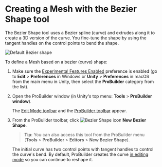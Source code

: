 # Creating a Mesh with the Bezier Shape tool

The Bezier Shape tool uses a Bezier spline (curve) and extrudes along it to create a 3D version of the curve. You fine-tune the shape by using the tangent handles on the control points to bend the shape.

![Default Bezier shape](images/BezierShape_HeaderImage.png)

To define a Mesh based on a bezier (curve) shape:

1. Make sure the [Experimental Features Enabled](preferences.md#experimental) preference is enabled (go to **Edit** > **Preferences** in Windows or **Unity** > **Preferences** in macOS from the main menu in Unity, then select the **ProBuilder** category from the list).

2. Open the ProBuilder window (in Unity's top menu: **Tools** > **ProBuilder window**).

	The [Edit Mode toolbar](edit-mode-toolbar.md) and the [ProBuilder toolbar](toolbar.md) appear.

3. From the ProBuilder toolbar, click ![Bezier Shape icon](images/icons/NewBezierSpline.png) **New Bezier Shape**. 

	> **Tip:** You can also access this tool from the ProBuilder menu (**Tools** > **ProBuilder** > **Editors** > **New Bezier Shape**).

	The initial curve has two control points with tangent handles to control the curve's bend. By default, ProBuilder creates the curve [in editing mode](bezier.md) so you can continue to reshape it.